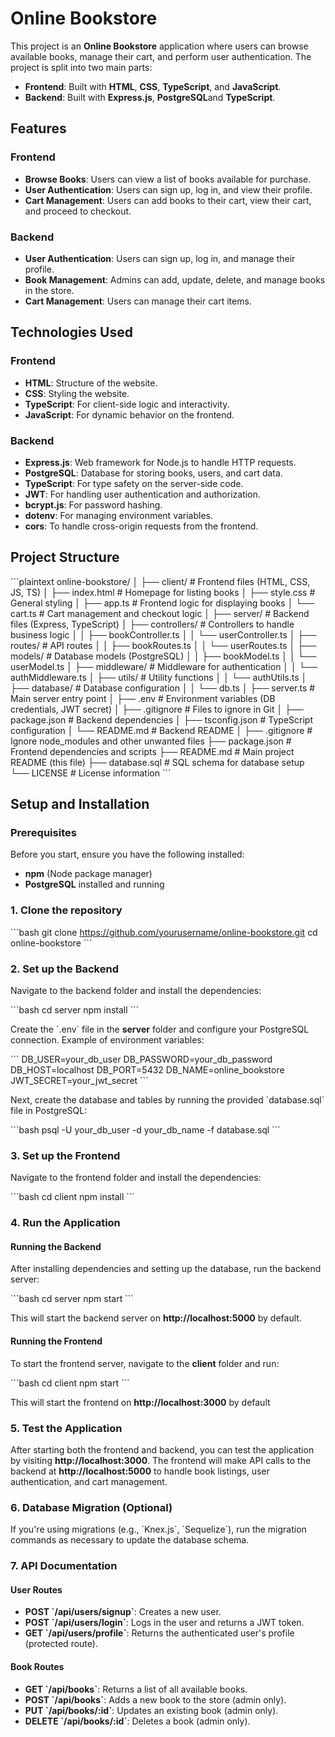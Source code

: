 
# Online Bookstore

This project is an **Online Bookstore** application where users can browse available books, manage their cart, and perform user authentication. The project is split into two main parts:
- **Frontend**: Built with **HTML**, **CSS**, **TypeScript**, and **JavaScript**.
- **Backend**: Built with **Express.js**, **PostgreSQL**and **TypeScript**.

## Features

### **Frontend**

- **Browse Books**: Users can view a list of books available for purchase.
- **User Authentication**: Users can sign up, log in, and view their profile.
- **Cart Management**: Users can add books to their cart, view their cart, and proceed to checkout.

### **Backend**

- **User Authentication**: Users can sign up, log in, and manage their profile.
- **Book Management**: Admins can add, update, delete, and manage books in the store.
- **Cart Management**: Users can manage their cart items.

## Technologies Used

### **Frontend**
- **HTML**: Structure of the website.
- **CSS**: Styling the website.
- **TypeScript**: For client-side logic and interactivity.
- **JavaScript**: For dynamic behavior on the frontend.

### **Backend**
- **Express.js**: Web framework for Node.js to handle HTTP requests.
- **PostgreSQL**: Database for storing books, users, and cart data.
- **TypeScript**: For type safety on the server-side code.
- **JWT**: For handling user authentication and authorization.
- **bcrypt.js**: For password hashing.
- **dotenv**: For managing environment variables.
- **cors**: To handle cross-origin requests from the frontend.

## Project Structure

\`\`\`plaintext
online-bookstore/
│
├── client/                      # Frontend files (HTML, CSS, JS, TS)
│   ├── index.html               # Homepage for listing books
│   ├── style.css                # General styling
│   ├── app.ts                   # Frontend logic for displaying books
│   └── cart.ts                  # Cart management and checkout logic
│
├── server/                      # Backend files (Express, TypeScript)
│   ├── controllers/             # Controllers to handle business logic
│   │   ├── bookController.ts
│   │   └── userController.ts
│   ├── routes/                  # API routes
│   │   ├── bookRoutes.ts
│   │   └── userRoutes.ts
│   ├── models/                  # Database models (PostgreSQL)
│   │   ├── bookModel.ts
│   │   └── userModel.ts
│   ├── middleware/              # Middleware for authentication
│   │   └── authMiddleware.ts
│   ├── utils/                   # Utility functions
│   │   └── authUtils.ts
│   ├── database/                # Database configuration
│   │   └── db.ts
│   ├── server.ts                # Main server entry point
│   ├── .env                     # Environment variables (DB credentials, JWT secret)
│   ├── .gitignore               # Files to ignore in Git
│   ├── package.json             # Backend dependencies
│   ├── tsconfig.json            # TypeScript configuration
│   └── README.md                # Backend README
│
├── .gitignore                   # Ignore node_modules and other unwanted files
├── package.json                 # Frontend dependencies and scripts
├── README.md                    # Main project README (this file)
├── database.sql                 # SQL schema for database setup
└── LICENSE                      # License information
\`\`\`

## Setup and Installation

### Prerequisites

Before you start, ensure you have the following installed:


- **npm** (Node package manager)
- **PostgreSQL** installed and running

### 1. Clone the repository

\`\`\`bash
git clone https://github.com/yourusername/online-bookstore.git
cd online-bookstore
\`\`\`

### 2. Set up the Backend

Navigate to the backend folder and install the dependencies:

\`\`\`bash
cd server
npm install
\`\`\`

Create the \`.env\` file in the **server** folder and configure your PostgreSQL connection. Example of environment variables:

\`\`\`
DB_USER=your_db_user
DB_PASSWORD=your_db_password
DB_HOST=localhost
DB_PORT=5432
DB_NAME=online_bookstore
JWT_SECRET=your_jwt_secret
\`\`\`

Next, create the database and tables by running the provided \`database.sql\` file in PostgreSQL:

\`\`\`bash
psql -U your_db_user -d your_db_name -f database.sql
\`\`\`

### 3. Set up the Frontend

Navigate to the frontend folder and install the dependencies:

\`\`\`bash
cd client
npm install
\`\`\`

### 4. Run the Application

#### Running the Backend

After installing dependencies and setting up the database, run the backend server:

\`\`\`bash
cd server
npm start
\`\`\`

This will start the backend server on **http://localhost:5000** by default.

#### Running the Frontend

To start the frontend server, navigate to the **client** folder and run:

\`\`\`bash
cd client
npm start
\`\`\`

This will start the frontend on **http://localhost:3000** by default

### 5. Test the Application

After starting both the frontend and backend, you can test the application by visiting **http://localhost:3000**. The frontend will make API calls to the backend at **http://localhost:5000** to handle book listings, user authentication, and cart management.

### 6. Database Migration (Optional)

If you're using migrations (e.g., \`Knex.js\`, \`Sequelize\`), run the migration commands as necessary to update the database schema.

### 7. API Documentation

#### **User Routes**

- **POST \`/api/users/signup\`**: Creates a new user.
- **POST \`/api/users/login\`**: Logs in the user and returns a JWT token.
- **GET \`/api/users/profile\`**: Returns the authenticated user's profile (protected route).

#### **Book Routes**

- **GET \`/api/books\`**: Returns a list of all available books.
- **POST \`/api/books\`**: Adds a new book to the store (admin only).
- **PUT \`/api/books/:id\`**: Updates an existing book (admin only).
- **DELETE \`/api/books/:id\`**: Deletes a book (admin only).

